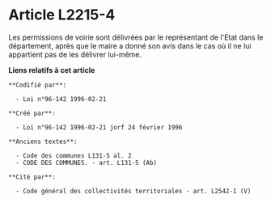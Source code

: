 # Article L2215-4

Les permissions de voirie sont délivrées par le représentant de l'Etat dans le département, après que le maire a donné son
avis dans le cas où il ne lui appartient pas de les délivrer lui-même.

**Liens relatifs à cet article**

	**Codifié par**:

	  - Loi n°96-142 1996-02-21

	**Créé par**:

	  - Loi n°96-142 1996-02-21 jorf 24 février 1996

	**Anciens textes**:

	  - Code des communes L131-5 al. 2
	  - CODE DES COMMUNES. - art. L131-5 (Ab)

	**Cité par**:

	  - Code général des collectivités territoriales - art. L2542-1 (V)
